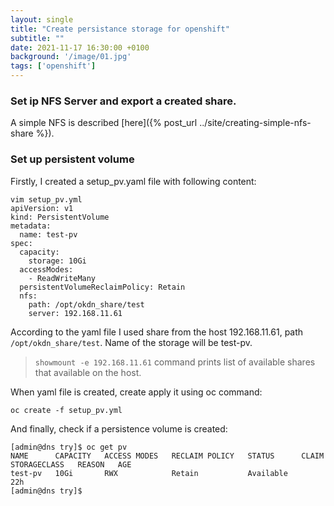 ```yaml
---
layout: single
title: "Create persistance storage for openshift"
subtitle: ""
date: 2021-11-17 16:30:00 +0100
background: '/image/01.jpg'
tags: ['openshift']
---
```


### Set ip NFS Server and export a created share.


A simple NFS is described [here]({% post_url ../site/creating-simple-nfs-share %}).

### Set up persistent volume
Firstly, I created a setup_pv.yaml file with following content:

````
vim setup_pv.yml
apiVersion: v1
kind: PersistentVolume
metadata:
  name: test-pv
spec:
  capacity:
    storage: 10Gi
  accessModes:
    - ReadWriteMany
  persistentVolumeReclaimPolicy: Retain
  nfs:
    path: /opt/okdn_share/test
    server: 192.168.11.61
````

According to the yaml file I used share from the host 192.168.11.61, path ``/opt/okdn_share/test``. Name of the storage will be test-pv. 

> ``showmount -e 192.168.11.61`` command prints list of available shares that available on the host. 


When yaml file is created, create apply it using oc command:

````
oc create -f setup_pv.yml
````

And finally, check if a persistence volume is created:

````
[admin@dns try]$ oc get pv
NAME      CAPACITY   ACCESS MODES   RECLAIM POLICY   STATUS      CLAIM   STORAGECLASS   REASON   AGE
test-pv   10Gi       RWX            Retain           Available                                   22h
[admin@dns try]$ 
````


